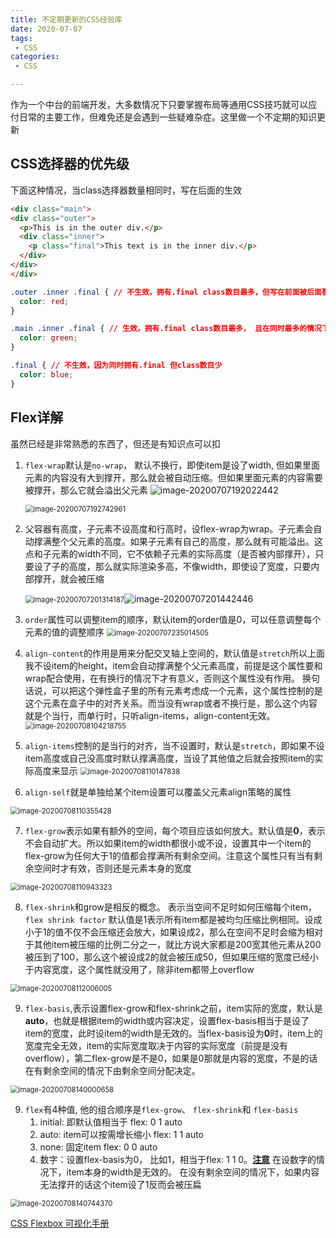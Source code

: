 ```yaml
---
title: 不定期更新的CSS经验库
date: 2020-07-07
tags:
 - CSS
categories:
 - CSS

---
```


作为一个中台的前端开发，大多数情况下只要掌握布局等通用CSS技巧就可以应付日常的主要工作，但难免还是会遇到一些疑难杂症。这里做一个不定期的知识更新

<!-- more -->

## CSS选择器的优先级

下面这种情况，当class选择器数量相同时，写在后面的生效

```html
<div class="main">
<div class="outer">
  <p>This is in the outer div.</p>
  <div class="inner">
    <p class="final">This text is in the inner div.</p>
  </div>
</div>
</div>
```

```css
.outer .inner .final { // 不生效，拥有.final class数目最多，但写在前面被后面覆盖了
  color: red;
}

.main .inner .final { // 生效，拥有.final class数目最多， 且在同时最多的情况下写在后面
  color: green;
}

.final { // 不生效，因为同时拥有.final 但class数目少
  color: blue;
}
```



## Flex详解

虽然已经是非常熟悉的东西了，但还是有知识点可以扣

1. `flex-wrap`默认是`no-wrap`， 默认不换行，即使item是设了width, 但如果里面元素的内容没有大到撑开，那么就会被自动压缩。但如果里面元素的内容需要被撑开，那么它就会溢出父元素
   <img src="https://kuimo-markdown-pic.oss-cn-hangzhou.aliyuncs.com/image-20200707192022442.png" alt="image-20200707192022442" />

   <img src="https://kuimo-markdown-pic.oss-cn-hangzhou.aliyuncs.com/image-20200707192742961.png" alt="image-20200707192742961" style="zoom:80%;" />

2. 父容器有高度，子元素不设高度和行高时，设flex-wrap为wrap。子元素会自动撑满整个父元素的高度。如果子元素有自己的高度，那么就有可能溢出。这点和子元素的width不同，它不依赖子元素的实际高度（是否被内部撑开），只要设了子的高度，那么就实际渲染多高，不像width，即使设了宽度，只要内部撑开，就会被压缩

   <img src="https://kuimo-markdown-pic.oss-cn-hangzhou.aliyuncs.com/image-20200707201314187.png" alt="image-20200707201314187" style="zoom:80%;" />![image-20200707201442446](https://kuimo-markdown-pic.oss-cn-hangzhou.aliyuncs.com/image-20200707201442446.png)

   

3. `order`属性可以调整item的顺序，默认item的order值是0，可以任意调整每个元素的值的调整顺序
   <img src="https://kuimo-markdown-pic.oss-cn-hangzhou.aliyuncs.com/image-20200707235014505.png" alt="image-20200707235014505" style="zoom:80%;" />

4. `align-content`的作用是用来分配交叉轴上空间的，默认值是`stretch`所以上面我不设item的height，item会自动撑满整个父元素高度，前提是这个属性要和wrap配合使用，在有换行的情况下才有意义，否则这个属性没有作用。 换句话说，可以把这个弹性盒子里的所有元素考虑成一个元素，这个属性控制的是这个元素在盒子中的对齐关系。而当没有wrap或者不换行是，那么这个内容就是个当行，而单行时，只听align-items，align-content无效。
   <img src="https://kuimo-markdown-pic.oss-cn-hangzhou.aliyuncs.com/image-20200708104218755.png" alt="image-20200708104218755" style="zoom:80%;" />

   

5. `align-items`控制的是当行的对齐，当不设置时，默认是`stretch`，即如果不设item高度或自己没高度时默认撑满高度，当设了其他值之后就会按照item的实际高度来显示
   <img src="https://kuimo-markdown-pic.oss-cn-hangzhou.aliyuncs.com/image-20200708110147838.png" alt="image-20200708110147838" style="zoom:80%;" />

6. `align-self`就是单独给某个item设置可以覆盖父元素align策略的属性

<img src="https://kuimo-markdown-pic.oss-cn-hangzhou.aliyuncs.com/image-20200708110355428.png" alt="image-20200708110355428" style="zoom:80%;" />

7. `flex-grow`表示如果有额外的空间，每个项目应该如何放大。默认值是**0**，表示不会自动扩大。所以如果item的width都很小或不设，设置其中一个item的flex-grow为任何大于1的值都会撑满所有剩余空间。注意这个属性只有当有剩余空间时才有效，否则还是元素本身的宽度

<img src="https://kuimo-markdown-pic.oss-cn-hangzhou.aliyuncs.com/image-20200708110943323.png" alt="image-20200708110943323" style="zoom:80%;" />

8. `flex-shrink`和grow是相反的概念。 表示当空间不足时如何压缩每个item，`flex shrink factor` 默认值是1表示所有item都是被均匀压缩比例相同。设成小于1的值不仅不会压缩还会放大，如果设成2，那么在空间不足时会缩为相对于其他item被压缩的比例二分之一，就比方说大家都是200宽其他元素从200被压到了100，那么这个被设成2的就会被压成50，但如果压缩的宽度已经小于内容宽度，这个属性就没用了，除非item都带上overflow

<img src="https://kuimo-markdown-pic.oss-cn-hangzhou.aliyuncs.com/image-20200708112006005.png" alt="image-20200708112006005" style="zoom:80%;" />

9. `flex-basis`,表示设置flex-grow和flex-shrink之前，item实际的宽度，默认是**auto**，也就是根据item的width或内容决定，设置flex-basis相当于是设了item的宽度，此时设item的width是无效的。当flex-basis设为**0**时，item上的宽度完全无效，item的实际宽度取决于内容的实际宽度（前提是没有overflow），第二flex-grow是不是0，如果是0那就是内容的宽度，不是的话在有剩余空间的情况下由剩余空间分配决定。

<img src="https://kuimo-markdown-pic.oss-cn-hangzhou.aliyuncs.com/image-20200708140000658.png" alt="image-20200708140000658" style="zoom:80%;" />

9. `flex`有4种值, 他的组合顺序是`flex-grow`、 `flex-shrink`和 `flex-basis`
   1. initial: 即默认值相当于 flex: 0 1 auto
   2. auto: item可以按需增长缩小 flex: 1 1 auto
   3. none: 固定item flex: 0 0 auto
   4. 数字：设置flex-basis为0， 比如1，相当于flex: 1 1 0。<u>**注意**</u>  在设数字的情况下，item本身的width是无效的。 在没有剩余空间的情况下，如果内容无法撑开的话这个item设了1反而会被压扁

<img src="https://kuimo-markdown-pic.oss-cn-hangzhou.aliyuncs.com/image-20200708140744370.png" alt="image-20200708140744370" style="zoom:80%;" />

[CSS Flexbox 可视化手册](https://zhuanlan.zhihu.com/p/56046851?edition=yidianzixun&utm_source=yidianzixun&yidian_docid=0LDQZWhi&yidian_s=&yidian_appid=oppobrowser2)

